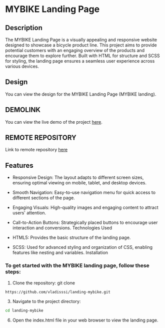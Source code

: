 # MYBIKE Landing Page

## Description

The MYBIKE Landing Page is a visually appealing and responsive website designed to showcase a bicycle product line. This project aims to provide potential customers with an engaging overview of the products and encourage them to explore further. Built with HTML for structure and SCSS for styling, the landing page ensures a seamless user experience across various devices.
## Design

You can view the design for the MYBIKE Landing Page (MYBIKE landing).
## DEMOLINK

You can view the live demo of the project [here](https://vladisssi.github.io/landing-mybike/).

## REMOTE REPOSITORY

Link to remote repository [here](https://github.com/vladisssi/landing-mybike)

## Features

* Responsive Design: The layout adapts to different screen sizes, ensuring optimal viewing on mobile, tablet, and desktop devices.
* Smooth Navigation: Easy-to-use navigation menu for quick access to different sections of the page.
* Engaging Visuals: High-quality images and engaging content to attract users' attention.
* Call-to-Action Buttons: Strategically placed buttons to encourage user interaction and conversions.
Technologies Used

* HTML5: Provides the basic structure of the landing page.
* SCSS: Used for advanced styling and organization of CSS, enabling features like nesting and variables.
Installation

### To get started with the MYBIKE landing page, follow these steps:
1. Clone the repository: git clone
 ```bash
 https://github.com/vladisssi/landing-mybike.git
 ```
3. Navigate to the project directory:
  ```bash
  cd landing-mybike
  ```
6. Open the index.html file in your web browser to view the landing page.
